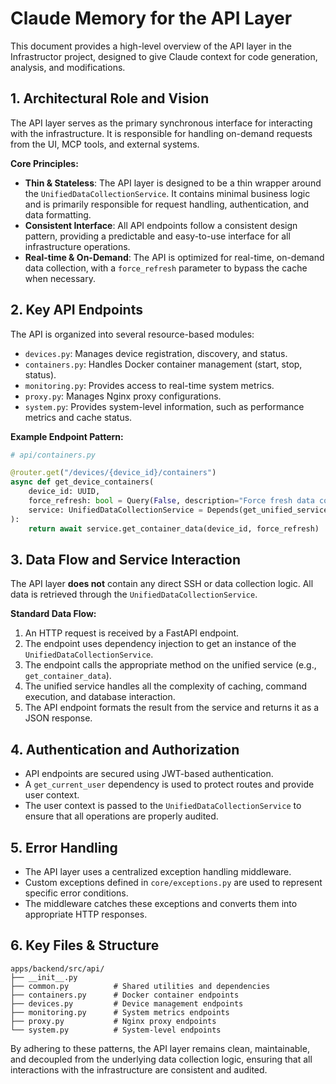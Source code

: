 # Claude Memory for the API Layer

This document provides a high-level overview of the API layer in the Infrastructor project, designed to give Claude context for code generation, analysis, and modifications.

## 1. Architectural Role and Vision

The API layer serves as the primary synchronous interface for interacting with the infrastructure. It is responsible for handling on-demand requests from the UI, MCP tools, and external systems.

**Core Principles:**

-   **Thin & Stateless**: The API layer is designed to be a thin wrapper around the `UnifiedDataCollectionService`. It contains minimal business logic and is primarily responsible for request handling, authentication, and data formatting.
-   **Consistent Interface**: All API endpoints follow a consistent design pattern, providing a predictable and easy-to-use interface for all infrastructure operations.
-   **Real-time & On-Demand**: The API is optimized for real-time, on-demand data collection, with a `force_refresh` parameter to bypass the cache when necessary.

## 2. Key API Endpoints

The API is organized into several resource-based modules:

-   `devices.py`: Manages device registration, discovery, and status.
-   `containers.py`: Handles Docker container management (start, stop, status).
-   `monitoring.py`: Provides access to real-time system metrics.
-   `proxy.py`: Manages Nginx proxy configurations.
-   `system.py`: Provides system-level information, such as performance metrics and cache status.

**Example Endpoint Pattern:**

```python
# api/containers.py

@router.get("/devices/{device_id}/containers")
async def get_device_containers(
    device_id: UUID,
    force_refresh: bool = Query(False, description="Force fresh data collection"),
    service: UnifiedDataCollectionService = Depends(get_unified_service)
):
    return await service.get_container_data(device_id, force_refresh)
```

## 3. Data Flow and Service Interaction

The API layer **does not** contain any direct SSH or data collection logic. All data is retrieved through the `UnifiedDataCollectionService`.

**Standard Data Flow:**

1.  An HTTP request is received by a FastAPI endpoint.
2.  The endpoint uses dependency injection to get an instance of the `UnifiedDataCollectionService`.
3.  The endpoint calls the appropriate method on the unified service (e.g., `get_container_data`).
4.  The unified service handles all the complexity of caching, command execution, and database interaction.
5.  The API endpoint formats the result from the service and returns it as a JSON response.

## 4. Authentication and Authorization

-   API endpoints are secured using JWT-based authentication.
-   A `get_current_user` dependency is used to protect routes and provide user context.
-   The user context is passed to the `UnifiedDataCollectionService` to ensure that all operations are properly audited.

## 5. Error Handling

-   The API layer uses a centralized exception handling middleware.
-   Custom exceptions defined in `core/exceptions.py` are used to represent specific error conditions.
-   The middleware catches these exceptions and converts them into appropriate HTTP responses.

## 6. Key Files & Structure

```
apps/backend/src/api/
├── __init__.py
├── common.py          # Shared utilities and dependencies
├── containers.py      # Docker container endpoints
├── devices.py         # Device management endpoints
├── monitoring.py      # System metrics endpoints
├── proxy.py           # Nginx proxy endpoints
└── system.py          # System-level endpoints
```

By adhering to these patterns, the API layer remains clean, maintainable, and decoupled from the underlying data collection logic, ensuring that all interactions with the infrastructure are consistent and audited.